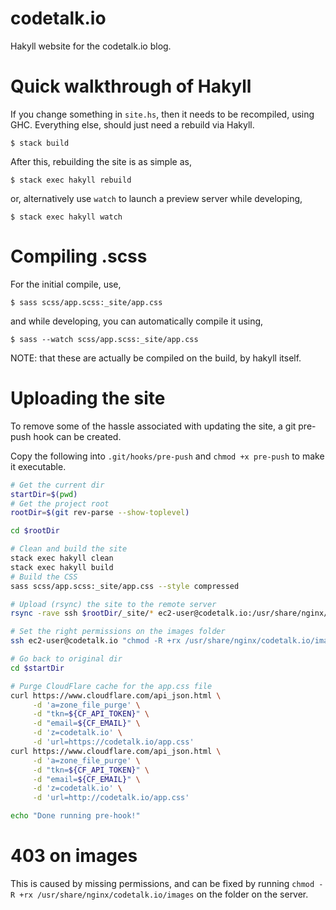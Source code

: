# codetalk.io
Hakyll website for the codetalk.io blog.


# Quick walkthrough of Hakyll
If you change something in `site.hs`, then it needs to be recompiled, using GHC. Everything else, should just need a rebuild via Hakyll.

```
$ stack build
```

After this, rebuilding the site is as simple as,

```
$ stack exec hakyll rebuild
```

or, alternatively use `watch` to launch a preview server while developing,

```
$ stack exec hakyll watch
```


# Compiling .scss
For the initial compile, use,

```
$ sass scss/app.scss:_site/app.css
```

and while developing, you can automatically compile it using,

```
$ sass --watch scss/app.scss:_site/app.css
```

NOTE: that these are actually be compiled on the build, by hakyll itself.


# Uploading the site
To remove some of the hassle associated with updating the site, a git pre-push
hook can be created.

Copy the following into `.git/hooks/pre-push` and `chmod +x pre-push` to make
it executable.

```bash
# Get the current dir
startDir=$(pwd)
# Get the project root
rootDir=$(git rev-parse --show-toplevel)

cd $rootDir

# Clean and build the site
stack exec hakyll clean
stack exec hakyll build
# Build the CSS
sass scss/app.scss:_site/app.css --style compressed

# Upload (rsync) the site to the remote server
rsync -rave ssh $rootDir/_site/* ec2-user@codetalk.io:/usr/share/nginx/codetalk.io --delete-after

# Set the right permissions on the images folder
ssh ec2-user@codetalk.io "chmod -R +rx /usr/share/nginx/codetalk.io/images"

# Go back to original dir
cd $startDir

# Purge CloudFlare cache for the app.css file
curl https://www.cloudflare.com/api_json.html \
     -d 'a=zone_file_purge' \
     -d "tkn=${CF_API_TOKEN}" \
     -d "email=${CF_EMAIL}" \
     -d 'z=codetalk.io' \
     -d 'url=https://codetalk.io/app.css'
curl https://www.cloudflare.com/api_json.html \
     -d 'a=zone_file_purge' \
     -d "tkn=${CF_API_TOKEN}" \
     -d "email=${CF_EMAIL}" \
     -d 'z=codetalk.io' \
     -d 'url=http://codetalk.io/app.css'

echo "Done running pre-hook!"
```

# 403 on images
This is caused by missing permissions, and can be fixed by running `chmod -R +rx /usr/share/nginx/codetalk.io/images` on the folder on the server.
